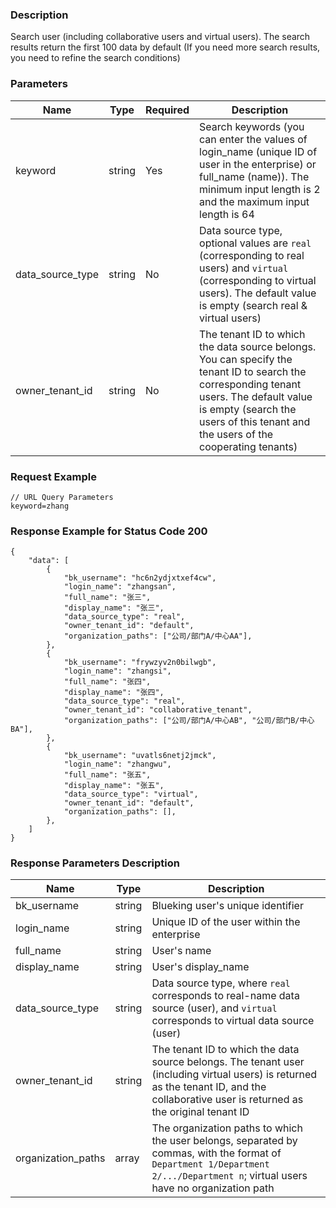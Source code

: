 ### Description

Search user (including collaborative users and virtual users). The search results return the first 100 data by default (If you need more search results, you need to refine the search conditions)

### Parameters

| Name             | Type   | Required | Description                                                                                                                                                                                                                   |
|------------------|--------|----------|-------------------------------------------------------------------------------------------------------------------------------------------------------------------------------------------------------------------------------|
| keyword          | string | Yes      | Search keywords (you can enter the values of login_name (unique ID of user in the enterprise) or full_name (name)). The minimum input length is 2 and the maximum input length is 64                                          |
| data_source_type | string | No       | Data source type, optional values are `real` (corresponding to real users) and `virtual` (corresponding to virtual users). The default value is empty (search real & virtual users)                                           |
| owner_tenant_id  | string | No       | The tenant ID to which the data source belongs. You can specify the tenant ID to search the corresponding tenant users. The default value is empty (search the users of this tenant and the users of the cooperating tenants) |

### Request Example

```
// URL Query Parameters
keyword=zhang
```

### Response Example for Status Code 200

```json5
{
    "data": [
        {
            "bk_username": "hc6n2ydjxtxef4cw",
            "login_name": "zhangsan",
            "full_name": "张三",
            "display_name": "张三",
            "data_source_type": "real",
            "owner_tenant_id": "default",
            "organization_paths": ["公司/部门A/中心AA"],
        },
        {
            "bk_username": "frywzyv2n0bilwgb",
            "login_name": "zhangsi",
            "full_name": "张四",
            "display_name": "张四",
            "data_source_type": "real",
            "owner_tenant_id": "collaborative_tenant",
            "organization_paths": ["公司/部门A/中心AB", "公司/部门B/中心BA"],
        },
        {
            "bk_username": "uvatls6netj2jmck",
            "login_name": "zhangwu",
            "full_name": "张五",
            "display_name": "张五",
            "data_source_type": "virtual",
            "owner_tenant_id": "default",
            "organization_paths": [],
        },
    ]
}
```

### Response Parameters Description

| Name               | Type   | Description                                                                                                                                                                              |
|--------------------|--------|------------------------------------------------------------------------------------------------------------------------------------------------------------------------------------------|
| bk_username        | string | Blueking user's unique identifier                                                                                                                                                        |
| login_name         | string | Unique ID of the user within the enterprise                                                                                                                                              |
| full_name          | string | User's name                                                                                                                                                                              |
| display_name       | string | User's display_name                                                                                                                                                                      |
| data_source_type   | string | Data source type, where `real` corresponds to real-name data source (user), and `virtual` corresponds to virtual data source (user)                                                      |
| owner_tenant_id    | string | The tenant ID to which the data source belongs. The tenant user (including virtual users) is returned as the tenant ID, and the collaborative user is returned as the original tenant ID |
| organization_paths | array  | The organization paths to which the user belongs, separated by commas, with the format of `Department 1/Department 2/.../Department n`; virtual users have no organization path          |
